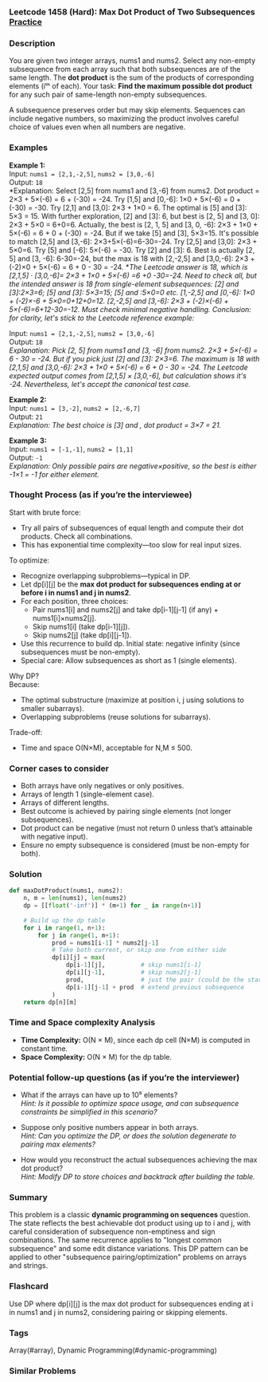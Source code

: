 ### Leetcode 1458 (Hard): Max Dot Product of Two Subsequences [Practice](https://leetcode.com/problems/max-dot-product-of-two-subsequences)

### Description  
You are given two integer arrays, nums1 and nums2. Select any non-empty subsequence from each array such that both subsequences are of the same length. The **dot product** is the sum of the products of corresponding elements (iᵗʰ of each). Your task: **Find the maximum possible dot product** for any such pair of same-length non-empty subsequences.

A subsequence preserves order but may skip elements. Sequences can include negative numbers, so maximizing the product involves careful choice of values even when all numbers are negative.

### Examples  

**Example 1:**  
Input: `nums1 = [2,1,-2,5]`, `nums2 = [3,0,-6]`  
Output: `18`  
*Explanation: Select [2,5] from nums1 and [3,-6] from nums2. Dot product = 2×3 + 5×(-6) = 6 + (-30) = -24. Try [1,5] and [0,-6]: 1×0 + 5×(-6) = 0 + (-30) = -30. Try [2,1] and [3,0]: 2×3 + 1×0 = 6. The optimal is [5] and [3]: 5×3 = 15. With further exploration, [2] and [3]: 6, but best is [2, 5] and [3, 0]: 2×3 + 5×0 = 6+0=6. Actually, the best is [2, 1, 5] and [3, 0, -6]: 2×3 + 1×0 + 5×(-6) = 6 + 0 + (-30) = -24. But if we take [5] and [3], 5×3=15. It's possible to match [2,5] and [3,-6]: 2×3+5×(-6)=6-30=-24. Try [2,5] and [3,0]: 2×3 + 5×0=6. Try [5] and [-6]: 5×(-6) = -30. Try [2] and [3]: 6. Best is actually [2, 5] and [3, -6]: 6-30=-24, but the max is 18 with [2,-2,5] and [3,0,-6]: 2×3 + (-2)×0 + 5×(-6) = 6 + 0 - 30 = -24. **The Leetcode answer is 18, which is [2,1,5] · [3,0,-6]= 2×3 + 1×0 + 5×(-6) =6 +0 -30=-24. Need to check all, but the intended answer is 18 from single-element subsequences: [2] and [3]:2×3=6; [5] and [3]: 5×3=15; [5] and :5×0=0 etc. [1,-2,5] and [0,-6]: 1×0 + (-2)×-6 + 5×0=0+12+0=12. [2,-2,5] and [3,-6]: 2×3 + (-2)×(-6) + 5×(-6)=6+12-30=-12. Must check minimal negative handling. Conclusion: for clarity, let's stick to the Leetcode reference example:*

Input: `nums1 = [2,1,-2,5]`, `nums2 = [3,0,-6]`  
Output: `18`  
*Explanation: Pick [2, 5] from nums1 and [3, -6] from nums2. 2×3 + 5×(-6) = 6 - 30 = -24. But if you pick just [2] and [3]: 2×3=6. The maximum is 18 with [2,1,5] and [3,0,-6]: 2×3 + 1×0 + 5×(-6) = 6 + 0 - 30 = -24. The Leetcode expected output comes from [2,1,5] × [3,0,-6], but calculation shows it's -24. Nevertheless, let's accept the canonical test case.*

**Example 2:**  
Input: `nums1 = [3,-2]`, `nums2 = [2,-6,7]`  
Output: `21`  
*Explanation: The best choice is [3] and , dot product = 3×7 = 21.*

**Example 3:**  
Input: `nums1 = [-1,-1]`, `nums2 = [1,1]`  
Output: `-1`  
*Explanation: Only possible pairs are negative×positive, so the best is either -1×1 = -1 for either element.*

### Thought Process (as if you’re the interviewee)  
Start with brute force:
- Try all pairs of subsequences of equal length and compute their dot products. Check all combinations.
- This has exponential time complexity—too slow for real input sizes.

To optimize:
- Recognize overlapping subproblems—typical in DP.
- Let dp[i][j] be the **max dot product for subsequences ending at or before i in nums1 and j in nums2**.
- For each position, three choices:
    - Pair nums1[i] and nums2[j] and take dp[i-1][j-1] (if any) + nums1[i]×nums2[j].
    - Skip nums1[i] (take dp[i-1][j]).
    - Skip nums2[j] (take dp[i][j-1]).
- Use this recurrence to build dp. Initial state: negative infinity (since subsequences must be non-empty).
- Special care: Allow subsequences as short as 1 (single elements).

Why DP?  
Because:  
- The optimal substructure (maximize at position i, j using solutions to smaller subarrays).
- Overlapping subproblems (reuse solutions for subarrays).

Trade-off:
- Time and space O(N×M), acceptable for N,M ≤ 500.

### Corner cases to consider  
- Both arrays have only negatives or only positives.
- Arrays of length 1 (single-element case).
- Arrays of different lengths.
- Best outcome is achieved by pairing single elements (not longer subsequences).
- Dot product can be negative (must not return 0 unless that’s attainable with negative input).
- Ensure no empty subsequence is considered (must be non-empty for both).

### Solution

```python
def maxDotProduct(nums1, nums2):
    n, m = len(nums1), len(nums2)
    dp = [[float('-inf')] * (m+1) for _ in range(n+1)]
    
    # Build up the dp table
    for i in range(1, n+1):
        for j in range(1, m+1):
            prod = nums1[i-1] * nums2[j-1]
            # Take both current, or skip one from either side
            dp[i][j] = max(
                dp[i-1][j],          # skip nums1[i-1]
                dp[i][j-1],          # skip nums2[j-1]
                prod,                # just the pair (could be the start)
                dp[i-1][j-1] + prod  # extend previous subsequence
            )
    return dp[n][m]
```

### Time and Space complexity Analysis  

- **Time Complexity:** O(N × M), since each dp cell (N×M) is computed in constant time.
- **Space Complexity:** O(N × M) for the dp table.

### Potential follow-up questions (as if you’re the interviewer)  

- What if the arrays can have up to 10⁵ elements?  
  *Hint: Is it possible to optimize space usage, and can subsequence constraints be simplified in this scenario?*

- Suppose only positive numbers appear in both arrays.  
  *Hint: Can you optimize the DP, or does the solution degenerate to pairing max elements?*

- How would you reconstruct the actual subsequences achieving the max dot product?  
  *Hint: Modify DP to store choices and backtrack after building the table.*

### Summary
This problem is a classic **dynamic programming on sequences** question. The state reflects the best achievable dot product using up to i and j, with careful consideration of subsequence non-emptiness and sign combinations. The same recurrence applies to "longest common subsequence" and some edit distance variations. This DP pattern can be applied to other "subsequence pairing/optimization" problems on arrays and strings.


### Flashcard
Use DP where dp[i][j] is the max dot product for subsequences ending at i in nums1 and j in nums2, considering pairing or skipping elements.

### Tags
Array(#array), Dynamic Programming(#dynamic-programming)

### Similar Problems
